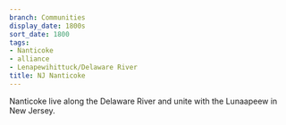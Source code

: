 ```yaml
---
branch: Communities
display_date: 1800s
sort_date: 1800
tags:
- Nanticoke
- alliance
- Lenapewihittuck/Delaware River
title: NJ Nanticoke
---
```


Nanticoke live along the Delaware River and unite with the Lunaapeew in New Jersey.
